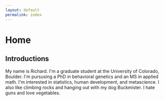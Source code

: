 ```yaml
---
layout: default
permalink: index
---
```



# Home

## Introductions 

My name is Richard. I'm a graduate student at the University of Colorado, Boulder. I'm pursusing a PhD in behavioral genetics and an MS in applied math. I'm interested in statistics, human development, and metascience. I also like climbing rocks and hanging out with my dog Buckmister. I hate guns and love vegetables.




